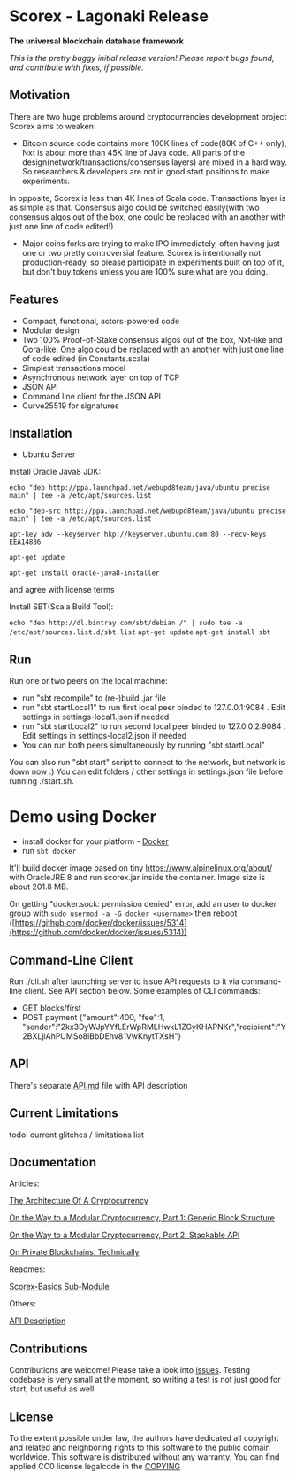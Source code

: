 Scorex - Lagonaki Release
=========================

**The universal blockchain database framework**

*This is the pretty buggy initial release version! Please report bugs found, and contribute with
fixes, if possible.*

Motivation
----------

There are two huge problems around cryptocurrencies development project Scorex aims to weaken:

* Bitcoin source code contains more 100K lines of code(80K of C++ only), Nxt is about more than 45K
 line of Java code. All parts of the design(network/transactions/consensus layers) are mixed in a hard way.
 So researchers & developers are not in good start positions to make experiments.

 In opposite, Scorex is less than 4K lines of Scala code. Transactions layer is as simple as that. Consensus algo
 could be switched easily(with two consensus algos out of the box, one could be replaced with an another with
  just one line of code edited!)

* Major coins forks are trying to make IPO immediately, often having just one or two pretty controversial
 feature. Scorex is intentionally not production-ready, so please participate in experiments built on top of it,
 but don't buy tokens unless you are 100% sure what are you doing.

Features
--------

* Compact, functional, actors-powered code
* Modular design
* Two 100% Proof-of-Stake consensus algos out of the box, Nxt-like and Qora-like. One algo could be replaced
with an another with just one line of code edited (in Constants.scala)
* Simplest transactions model
* Asynchronous network layer on top of TCP
* JSON API
* Command line client for the JSON API
* Curve25519 for signatures


Installation
------------

* Ubuntu Server

Install Oracle Java8 JDK:

`echo "deb http://ppa.launchpad.net/webupd8team/java/ubuntu precise main" | tee -a /etc/apt/sources.list`

`echo "deb-src http://ppa.launchpad.net/webupd8team/java/ubuntu precise main" | tee -a /etc/apt/sources.list`

`apt-key adv --keyserver hkp://keyserver.ubuntu.com:80 --recv-keys EEA14886`

`apt-get update`

`apt-get install oracle-java8-installer`

and agree with license terms

Install SBT(Scala Build Tool):

`echo "deb http://dl.bintray.com/sbt/debian /" | sudo tee -a /etc/apt/sources.list.d/sbt.list`
`apt-get update`
`apt-get install sbt`

Run
---

Run one or two peers on the local machine:


* run "sbt recompile" to (re-)build .jar file
* run "sbt startLocal1" to run first local peer binded to 127.0.0.1:9084 . Edit settings in settings-local1.json
   if needed
* run "sbt startLocal2" to run second local peer binded to 127.0.0.2:9084 . Edit settings in settings-local2.json
   if needed
* You can run both peers simultaneously by running "sbt startLocal"


You can also run "sbt start" script to connect to the network, but network is down now :)
You can edit folders / other settings in settings.json file before running ./start.sh.


# Demo using Docker

* install docker for your platform - [Docker](https://docs.docker.com)
* run ```sbt docker```

It'll build docker image based on tiny https://www.alpinelinux.org/about/ with OracleJRE 8
and run scorex.jar inside the container. Image size is about 201.8 MB.

On getting "docker.sock: permission denied" error, add an user to docker group with `sudo usermod -a -G docker <username>`
 then reboot ([https://github.com/docker/docker/issues/5314](https://github.com/docker/docker/issues/5314))


Command-Line Client
-------------------

Run ./cli.sh after launching server to issue API requests to it via command-line client. See API section below.
Some examples of CLI commands:

 * GET blocks/first
 * POST payment {"amount":400, "fee":1, "sender":"2kx3DyWJpYYfLErWpRMLHwkL1ZGyKHAPNKr","recipient":"Y2BXLjiAhPUMSo8iBbDEhv81VwKnytTXsH"}

API
---

There's separate [API.md](docs/API.md) file with API description


Current Limitations
-------------------

todo: current glitches / limitations list


Documentation
--------------

Articles:

[The Architecture Of A Cryptocurrency](docs/components.md)

[On the Way to a Modular Cryptocurrency, Part 1: Generic Block Structure](docs/modular1.md)

[On the Way to a Modular Cryptocurrency, Part 2: Stackable API](docs/modular2.md)

[On Private Blockchains, Technically](docs/private-chains.md)

Readmes:

[Scorex-Basics Sub-Module](scorex-basics/README.md)

Others:

[API Description](docs/API.md)



Contributions
-------------

Contributions are welcome! Please take a look into [issues](https://github.com/ConsensusResearch/Scorex-Lagonaki/issues).
 Testing codebase is very small at the moment, so writing a test is not just good for start, but useful as well.

License
-------

To the extent possible under law, the authors have dedicated all copyright and related and neighboring
rights to this software to the public domain worldwide. This software is distributed without any warranty.
You can find applied CC0 license legalcode in the [COPYING](COPYING)
